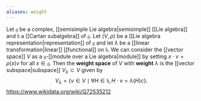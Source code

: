 ```yaml
---
aliases: weight
---
```

Let $\mathfrak g$ be a complex, [[semisimple Lie algebra|semisimple]] [[Lie algebra]] and $\mathfrak h$ a [[Cartan subalgebra]] of $\mathfrak g$. Let $(V,\rho)$ be a [[Lie algebra representation|representation]] of $\mathfrak g$ and let $\lambda$ be a [[linear transformation|linear]] [[functional]] on $\mathfrak h$. We can consider the [[vector space]] $V$ as a $\mathfrak g$-[[module over a Lie algebra|module]] by setting $x\cdot v = \rho(x)v$ for all $x \in \mathfrak g$. Then the **weight space** of $V$ with **weight** $\lambda$ is the [[vector subspace|subspace]] $V_\lambda \subset V$ given by $$V_\lambda =\{v\in V\mid \forall H\in \mathfrak h, H\cdot v = \lambda(H)c\}.$$
https://www.wikidata.org/wiki/Q72535212